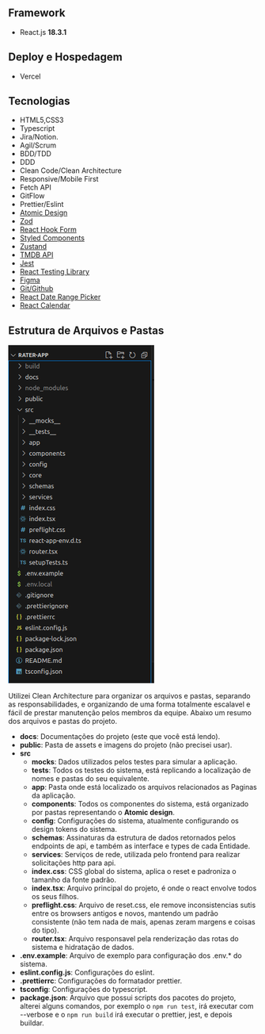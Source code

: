 ## Framework

-  React.js **18.3.1**

## Deploy e Hospedagem

-  Vercel

## Tecnologias

-  HTML5,CSS3
-  Typescript
-  Jira/Notion.
-  Agil/Scrum
-  BDD/TDD
-  DDD
-  Clean Code/Clean Architecture
-  Responsive/Mobile First
-  Fetch API
-  GitFlow
-  Prettier/Eslint
-  [Atomic Design](https://atomicdesign.bradfrost.com/chapter-2/)
-  [Zod](https://zod.dev/)
-  [React Hook Form](https://react-hook-form.com/)
-  [Styled Components](https://styled-components.com/)
-  [Zustand](https://zustand-demo.pmnd.rs/)
-  [TMDB API](https://developer.themoviedb.org/reference/genre-movie-list)
-  [Jest](https://jestjs.io/pt-BR/)
-  [React Testing Library](https://testing-library.com/)
-  [Figma](https://figma.com/)
-  [Git/Github](https://github.com/matheusgrodrigues/rater-app)
-  [React Date Range Picker](https://projects.wojtekmaj.pl/react-daterange-picker/)
-  [React Calendar](https://projects.wojtekmaj.pl/react-calendar/)

## Estrutura de Arquivos e Pastas

![Rater App](/docs/images/estrutura-pastas.png "Estrutura de Arquivos e Pastas")

Utilizei Clean Architecture para organizar os arquivos e pastas, separando as responsabilidades, e organizando de uma forma totalmente escalavel e fácil de prestar manutenção pelos membros da equipe. Abaixo um resumo dos arquivos e pastas do projeto.

-  **docs**: Documentações do projeto (este que você está lendo).
-  **public**: Pasta de assets e imagens do projeto (não precisei usar).
-  **src**
   -  ****mocks****: Dados utilizados pelos testes para simular a aplicação.
   -  ****tests****: Todos os testes do sistema, está replicando a localização de nomes e pastas do seu equivalente.
   -  **app**: Pasta onde está localizado os arquivos relacionados as Paginas da aplicação.
   -  **components**: Todos os componentes do sistema, está organizado por pastas representando o **Atomic design**.
   -  **config**: Configurações do sistema, atualmente configurando os design tokens do sistema.
   -  **schemas**: Assinaturas da estrutura de dados retornados pelos endpoints de api, e também as interface e types de cada Entidade.
   -  **services**: Serviços de rede, utilizada pelo frontend para realizar solicitações http para api.
   -  **index.css**: CSS global do sistema, aplica o reset e padroniza o tamanho da fonte padrão.
   -  **index.tsx**: Arquivo principal do projeto, é onde o react envolve todos os seus filhos.
   -  **preflight.css**: Arquivo de reset.css, ele remove inconsistencias sutis entre os browsers antigos e novos, mantendo um padrão consistente (não tem nada de mais, apenas zeram margens e coisas do tipo).
   -  **router.tsx**: Arquivo responsavel pela renderização das rotas do sistema e hidratação de dados.
-  **.env.example**: Arquivo de exemplo para configuração dos .env.\* do sistema.
-  **eslint.config.js**: Configurações do eslint.
-  **.prettierrc**: Configurações do formatador prettier.
-  **tsconfig**: Configurações do typescript.
-  **package.json**: Arquivo que possui scripts dos pacotes do projeto, alterei alguns comandos, por exemplo o `npm run test`, irá executar com --verbose e o `npm run build` irá executar o prettier, jest, e depois buildar.
